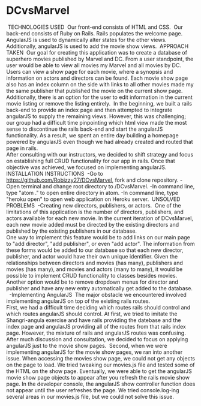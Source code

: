 # DCvsMarvel
​
TECHNOLOGIES USED
​
Our front-end consists of HTML and CSS.
​
Our back-end consists of Ruby on Rails.  Rails populates the welcome page.  AngularJS is used to dynamically alter states for the other views.  Additionally, angularJS is used to add the movie show views.
​
APPROACH TAKEN
​
Our goal for creating this application was to create a database of superhero movies published by Marvel and DC.  From a user standpoint, the user would be able to view all movies my Marvel and all movies by DC.   Users can view a show page for each movie, where a synopsis and information on actors and directors can be found.  Each movie show page also has an index column on the side with links to all other movies made my the same publisher that published the movie on the current show page.  Additionally, there is an option for the user to edit information in the current movie listing or remove the listing entirely.
​
In the beginning, we built a rails back-end to provide an index page and then attempted to integrate angularJS to supply the remaining views.  However, this was challenging; our group had a difficult time pinpointing which html view made the most sense to discontinue the rails back-end and start the angularJS functionality.  As a result, we spent an entire day building a homepage powered by angularJS even though we had already created and routed that page in rails.  
​
After consulting with our instructors, we decided to shift strategy and focus on establishing full CRUD functionality for our app in rails.  Once that objective was achieved, we focused on implementing angularJS.
​
INSTALLATION INSTRUCTIONS
​
-Go to https://github.com/Robizzy27/DCvsMarvel, fork and clone repository.
-Open terminal and change root directory to /DCvsMarvel.
-In command line, type "atom ." to open entire directory in atom.
-In command line, type "heroku open" to open web application on Heroku server.
​
UNSOLVED PROBLEMS
​
-Creating new directors, publishers, or actors.
​
One of the limitations of this application is the number of directors, publishers, and actors available for each new movie.  In the current iteration of DCvsMarvel, each new movie added must be directed by the existing directors and published by the existing publishers in our database.  
​
One way to implement this feature would be to add links on our main page to "add director", "add publisher", or even "add actor".  The information from these forms would be added to our database so that each new director, publisher, and actor would have their own unique identifier.  Given the relationships between directors and movies (has many), publishers and movies (has many), and movies and actors (many to many), it would be possible to implement CRUD functionality to classes besides movies.
​
Another option would be to remove dropdown menus for director and publisher and have any new entry automatically get added to the database.
​
​
​
-Implementing AngularJS
​
The major obstacle we encountered involved implementing angularJS on top of the existing rails routes.  
​
First, we had a difficult time deciding which routes rails should control and which routes angularJS should control.  At first, we tried to imitate the Shangri-angula exercise and have rails providing the datebase and the index page and angularJS providing all of the routes from that rails index page.  However, the mixture of rails and angularJS routes was confusing.  After much discussion and consultation, we decided to focus on applying angularJS just to the movie show pages.
​
Second, when we were implementing angularJS for the movie show pages, we ran into another issue. When accessing the movies show page, we could not get any objects on the page to load.   We tried tweaking our movies.js file and tested some of the HTML on the show page.  Eventually, we were able to get the angularJS movie show page objects to appear after you refresh the rails movie show page.  In the developer console, the angularJS show controller function does not appear until the user refreshes the page. We tried console.log-ing several areas in our movies.js file, but we could not solve this issue.
